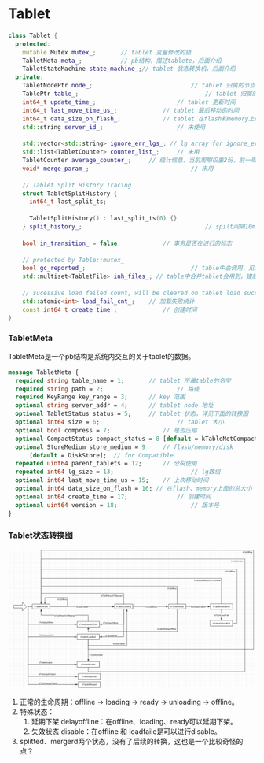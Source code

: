 # Tablet

```c++
class Tablet {
  protected:
  	mutable Mutex mutex_;       // tablet 变量修改的锁
  	TabletMeta meta_;           // pb结构，描述tablete，后面介绍
  	TabletStateMachine state_machine_;// tablet 状态转换机，后面介绍
  private:
  	TabletNodePtr node_;							// tablet 归属的节点
    TablePtr table_; 									// tablet 归属的table
    int64_t update_time_; 						// tablet 更新时间
    int64_t last_move_time_us_;				// tablet 最后移动的时间
    int64_t data_size_on_flash_;			// tablet 在flash和memory上的总大小
    std::string server_id_;						// 未使用

    std::vector<std::string> ignore_err_lgs_; // lg array for ignore_err_, 一个lg一个元素
    std::list<TabletCounter> counter_list_; 	// 未用
    TabletCounter average_counter_;		// 统计信息，当前周期权重2份，前一周期1份（见pb）
    void* merge_param_;								// 未用						

    // Tablet Split History Tracing
    struct TabletSplitHistory {
      int64_t last_split_ts;

      TabletSplitHistory() : last_split_ts(0) {}
    } split_history_;									// spilt间隔10min

    bool in_transition_ = false; 			// 事务是否在进行的标志

    // protected by Table::mutex_
    bool gc_reported_; 								// table中会调用，见后续介绍
    std::multiset<TabletFile> inh_files_; // table中合并tablet会用到，建后续介绍

    // sucessive load failed count, will be cleared on tablet load succeed
    std::atomic<int> load_fail_cnt_; 	// 加载失败统计
    const int64_t create_time_; 			// 创建时间
}
```



### TabletMeta

TabletMeta是一个pb结构是系统内交互的关于tablet的数据。

```protobuf
message TabletMeta {
  required string table_name = 1; 		// tablet 所属table的名字
  required string path = 2; 					// 路径
  required KeyRange key_range = 3; 		// key 范围
  optional string server_addr = 4; 		// tablet node 地址
  optional TabletStatus status = 5; 	// tablet 状态，详见下面的转换图
  optional int64 size = 6; 						// tablet 大小
  optional bool compress = 7;  				// 是否压缩
  optional CompactStatus compact_status = 8 [default = kTableNotCompact]; // 不压缩、压缩ing、压缩完成
  optional StoreMedium store_medium = 9 	// flash/memory/disk
      [default = DiskStore];  // for Compatible
  repeated uint64 parent_tablets = 12; 		// 分裂使用
  repeated int64 lg_size = 13; 						// lg数组
  optional int64 last_move_time_us = 15; 	// 上次移动时间
  optional int64 data_size_on_flash = 16; // 在flash、memory上面的总大小
  optional int64 create_time = 17; 				// 创建时间
  optional uint64 version = 18; 					// 版本号
}
```



### Tablet状态转换图

![tera_tablet_state_change](../../../../images/tera_tablet_state_change.png)

1. 正常的生命周期：offline -> loading -> ready -> unloading -> offline。
2. 特殊状态：
   1. 延期下架 delayoffline：在offline、loading、ready可以延期下架。
   2. 失效状态 disable：在offline 和 loadfaile是可以进行disable。
3. splitted、mergerd两个状态，没有了后续的转换，这也是一个比较奇怪的点？

